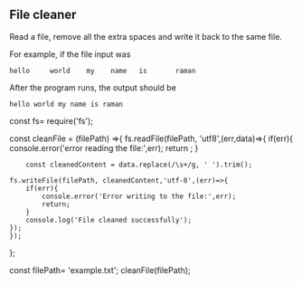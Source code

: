 ## File cleaner
Read a file, remove all the extra spaces and write it back to the same file.

For example, if the file input was
```
hello     world    my    name   is       raman
```

After the program runs, the output should be

```
hello world my name is raman
```

const fs= require('fs');

const cleanFile = (filePath) =>{
    fs.readFile(filePath, 'utf8',(err,data)=>{
        if(err){
            console.error('error reading the file:',err);
            return ;
        }

        const cleanedContent = data.replace(/\s+/g, ' ').trim();

    fs.writeFile(filePath, cleanedContent,'utf-8',(err)=>{
        if(err){
            console.error('Error writing to the file:',err);
            return;
        }
        console.log('File cleaned successfully');
    });
    });
};

const filePath= 'example.txt';
cleanFile(filePath);